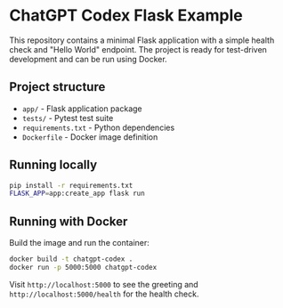 # ChatGPT Codex Flask Example

This repository contains a minimal Flask application with a simple health check
and "Hello World" endpoint. The project is ready for test-driven development
and can be run using Docker.

## Project structure

- `app/` - Flask application package
- `tests/` - Pytest test suite
- `requirements.txt` - Python dependencies
- `Dockerfile` - Docker image definition

## Running locally

```bash
pip install -r requirements.txt
FLASK_APP=app:create_app flask run
```

## Running with Docker

Build the image and run the container:

```bash
docker build -t chatgpt-codex .
docker run -p 5000:5000 chatgpt-codex
```

Visit `http://localhost:5000` to see the greeting and `http://localhost:5000/health`
for the health check.
